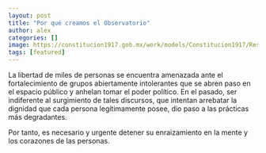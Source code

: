 ```yaml
---
layout: post
title: "Por qué creamos el Observatorio"
author: alex
categories: []
image: https://constitucion1917.gob.mx/work/models/Constitucion1917/Resource/270/1/images/sec_liberalismo.png
tags: [featured]
---
```


La libertad de miles de personas se encuentra amenazada ante el fortalecimiento de grupos abiertamente intolerantes que se abren paso en el espacio público y anhelan tomar el poder político. En el pasado, ser indiferente al surgimiento de tales discursos, que intentan arrebatar la dignidad que cada persona legítimamente posee, dio paso a las prácticas más degradantes.

Por tanto, es necesario y urgente detener su enraizamiento en la mente y los corazones de las personas. 

